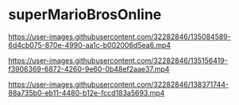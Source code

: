 # superMarioBrosOnline


https://user-images.githubusercontent.com/32282846/135084589-6d4cb075-870e-4990-aa1c-b002006d5ea6.mp4

https://user-images.githubusercontent.com/32282846/135156419-f3906369-6872-4260-9e60-0b48ef2aae37.mp4

https://user-images.githubusercontent.com/32282846/138371744-88a735b0-eb11-4480-b12e-fccd183a5693.mp4

